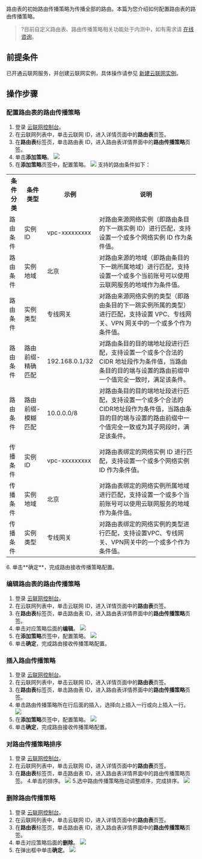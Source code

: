 路由表的初始路由传播策略为传播全部的路由。本篇为您介绍如何配置路由表的路由传播策略。
>?目前自定义路由表、路由传播策略相关功能处于内测中，如有需求请 [在线咨询](https://cloud.tencent.com/online-service?from=sales&source=PRESALE)。

## 前提条件
已开通云联网服务，并创建云联网实例，具体操作请参见 [新建云联网实例](https://cloud.tencent.com/document/product/877/18752)。

## 操作步骤

### 配置路由表的路由传播策略
1. 登录 [云联网控制台](https://console.cloud.tencent.com/vpc/ccn)。
2. 在云联网列表中，单击云联网 ID，进入详情页面中的**路由表**页签。
3. 在**路由表**标签页，单击路由表 ID，进入路由表详情界面中的**路由传播策略**页签。
4. 单击**添加策略**。
![](https://qcloudimg.tencent-cloud.cn/raw/0214bc0ed40bdc5a7cbb93c00aad2ef1.png)
5. 在**添加策略**页签中，配置策略。
![](https://qcloudimg.tencent-cloud.cn/raw/1045f7e3ebcc24c585e472f7a350cf4e.png)
支持的路由条件如下：
<table>
<tr>
<th>条件分类</th>
<th>条件类型</th>
<th>示例</th>
<th>说明</th>
</tr>
<tr>
<td>路由条件</td>
<td>实例 ID</td>
<td>vpc-xxxxxxxxx</td>
<td>对路由来源网络实例（即路由条目的下一跳实例 ID）进行匹配，支持设置一个或多个网络实例 ID 作为条件值。</td>
</tr>
<tr>
<td>路由条件</td>
<td>实例地域</td>
<td>北京</td>
<td>对路由来源的地域（即路由条目的下一跳所属地域）进行匹配，支持设置一个或多个当前账号可以使用云联网服务的地域作为条件值。</td>
</tr>
<tr>
<td>路由条件</td>
<td>实例类型</td>
<td>专线网关</td>
<td>对路由来源网络实例的类型（即路由条目的下一跳实例所属的类型）进行匹配，支持设置 VPC、专线网关、VPN 网关中的一个或多个作为条件值。</td>
</tr>
<tr>
<td>路由条件</td>
<td>路由前缀-精确匹配</td>
<td>192.168.0.1/32</td>
<td>对路由条目的目的端地址段进行匹配，支持设置一个或多个合法的 CIDR 地址段作为条件值，当路由条目的目的端与设置的路由前缀中一个值完全一致时，满足该条件。</td>
</tr>
<tr>
<td>路由条件</td>
<td>路由前缀-模糊匹配</td>
<td>10.0.0.0/8</td>
<td>对路由条目的目的端地址段进行匹配，支持设置一个或多个合法的CIDR地址段作为条件值，当路由条目的目的端与设置的路由前缀中一个值完全一致或为其子网段时，满足该条件。</td>
</tr>
<tr>
<td>传播条件</td>
<td>实例 ID</td>
<td>vpc-xxxxxxxxx</td>
<td>对路由表绑定的网络实例 ID 进行匹配，支持设置一个或多个网络实例 ID 作为条件值。</td>
</tr>
<tr>
<td>传播条件</td>
<td>实例地域</td>
<td>北京</td>
<td>对路由表绑定的网络实例所属地域进行匹配，支持设置一个或多个当前账号可以使用云联网服务的地域作为条件值。</td>
</tr>
<tr>
<td>传播条件</td>
<td>实例类型</td>
<td>专线网关</td>
<td>对路由表绑定的网络实例的类型进行匹配，支持设置VPC、专线网关、VPN网关中的一个或多个作为条件值。</td>
</tr>
</table>
6. 单击**确定**，完成路由接收传播策略配置。

### 编辑路由表的路由传播策略
1. 登录 [云联网控制台](https://console.cloud.tencent.com/vpc/ccn)。
2. 在云联网列表中，单击云联网 ID，进入详情页面中的**路由表**页签。
3. 在**路由表**标签页，单击路由表 ID，进入路由表详情界面中的**路由传播策略**页签。
4. 单击对应策略后面的**编辑**。
![](https://qcloudimg.tencent-cloud.cn/raw/90a282298d34c75b43be6e500635048d.png)
5. 在**添加策略**页签中，配置策略。
![](https://qcloudimg.tencent-cloud.cn/raw/51618282475317c36d8e0006400ea5b9.png)
6. 单击**确定**，完成路由接收传播策略配置。

### 插入路由传播策略
1. 登录 [云联网控制台](https://console.cloud.tencent.com/vpc/ccn)。
2. 在云联网列表中，单击云联网 ID，进入详情页面中的**路由表**页签。
3. 在**路由表**标签页，单击路由表 ID，进入路由表详情界面中的**路由传播策略**页签。
4. 单击路由传播策略所在行后面的插入，选择向上插入一行或向上插入一行。
![](https://qcloudimg.tencent-cloud.cn/raw/3f38688ac735c78b1fdfecb0a7660c12.png)
5. 在**添加策略**页签中，配置策略。
![](https://qcloudimg.tencent-cloud.cn/raw/1045f7e3ebcc24c585e472f7a350cf4e.png)
6. 单击**确定**，完成路由接收传播策略配置。


### 对路由传播策略排序
1. 登录 [云联网控制台](https://console.cloud.tencent.com/vpc/ccn)。
2. 在云联网列表中，单击云联网 ID，进入详情页面中的**路由表**页签。
3. 在**路由表**标签页，单击路由表 ID，进入路由表详情界面中的路由传播策略页签。
4.单击的排序。
![](https://qcloudimg.tencent-cloud.cn/raw/8f119485bb851e5b9efc44fca8a6bfe6.png)
5.选中路由传播策略拖动调整顺序，完成排序。
![](https://qcloudimg.tencent-cloud.cn/raw/a75c0c6bbeccb09c7f718c788ba841e1.png)


### 删除路由传播策略
1. 登录 [云联网控制台](https://console.cloud.tencent.com/vpc/ccn)。
2. 在云联网列表中，单击云联网 ID，进入详情页面中的**路由表**页签。
3. 在**路由表**标签页，单击路由表 ID，进入路由表详情界面中的**路由传播策略**页签。
4. 单击对应策略后面的**删除**。
	![](https://qcloudimg.tencent-cloud.cn/raw/e79555418dc18af3911286ba288252e8.png)
5. 在弹出框中单击**确定**。
![](https://qcloudimg.tencent-cloud.cn/raw/a5eb4ddbbde6a7a53892fc5fd75536ba.png)
